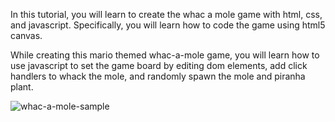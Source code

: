 

In this tutorial, you will learn to create the whac a mole game with html, css, and javascript. Specifically, you will learn how to code the game using html5 canvas. 

While creating this mario themed whac-a-mole game, you will learn how to use javascript to set the game board by editing dom elements, add click handlers to whack the mole, and randomly spawn the mole and piranha plant.

![whac-a-mole-sample](https://user-images.githubusercontent.com/78777681/221445356-31d1e159-9e71-43cb-8d38-a6988b81051d.png)
